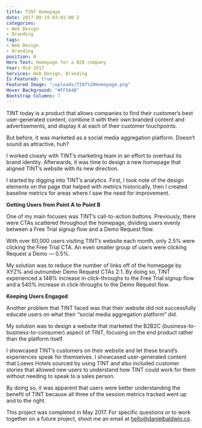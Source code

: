```yaml
---
title: TINT Homepage
date: 2017-09-19 03:01:00 Z
categories:
- Web Design
- Branding
tags:
- Web Design
- Branding
position: 0
Hero Text: Homepage for a B2B company
Year: Mid 2017
Services: Web Design, Branding
Is Featured: true
Featured Image: "/uploads/TINT%20Homepage.png"
Hover Background: "#FF564B"
Bootstrap Columns: 7
---
```


TINT today is a product that allows companies to find their customer’s best user-generated content, combine it with their own branded content and advertisements, and display it at each of their customer touchpoints.

But before, it was marketed as a social media aggregation platform. Doesn’t sound as attractive, huh?

I worked closely with TINT’s marketing team in an effort to overhaul its brand identity. Afterwards, it was time to design a new homepage that aligned TINT’s website with its new direction.

I started by digging into TINT’s analytics. First, I took note of the design elements on the page that helped with metrics historically, then I created baseline metrics for areas where I saw the need for improvement.

**Getting Users from Point A to Point B**

One of my main focuses was TINT’s call-to-action buttons. Previously, there were CTAs scattered throughout the homepage, dividing users evenly between a Free Trial signup flow and a Demo Request flow.

With over 60,000 users visiting TINT’s website each month, only 2.5% were clicking the Free Trial CTA. An even smaller group of users were clicking Request a Demo — 0.5%.

My solution was to reduce the number of links off of the homepage by XYZ% and outnumber Demo Request CTAs 2:1. By doing so, TINT experienced a 148% increase in click-throughs to the Free Trial signup flow and a 540% increase in click-throughs to the Demo Request flow.

**Keeping Users Engaged**

Another problem that TINT faced was that their website did not successfully educate users on what their “social media aggregation platform” did.

My solution was to design a website that marketed the B2B2C (business-to-business-to-consumer) aspect of TINT, focusing on the end product rather than the platform itself.

I showcased TINT’s customers on their website and let these brand’s experiences speak for themselves. I showcased user-generated content that Loews Hotels sourced by using TINT and also included customer stories that allowed new users to understand how TINT could work for them without needing to speak to a sales person.

By doing so, it was apparent that users were better understanding the benefit of TINT because all three of the session metrics tracked went up and to the right.

This project was completed in May 2017. For specific questions or to work together on a future project, shoot me an email at [hello@danielbaldwin.co](mailto:hello@danielbaldwin.co).
